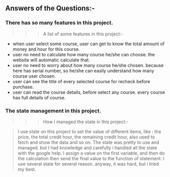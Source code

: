 ## Answers of the Questions:-

### There has so many features in this project.

> > > A list of some features in this project:-

- when user select some course, user can get to know the total amount of money and hour for this course.
- user no need to calculate how many course he/she can choose. the website will automatic calculate that.
- user no need to worry about how many course he/she chosen. because here has serial number, so he/she can easily understand how many course user chosen.
- user can see the title of every selected course for recheck before purchase.
- user can read the course details, before select any course. every course has full details of course.

### The state management in this project.

> > > How I managed the state in this project:-

> I use state on this project to set the value of different items, like : the price, the total credit hour, the remaining credit hour, also used to fetch and show the data and so on. The state was pretty to use and managed. but I had knowledge and carefully i handled all the state with the google help. I assign a value on the first variable, and then do the calculation then send the final value to the function of statement. I use several state for several reason. anyway, it was hard, but i tried my best.
